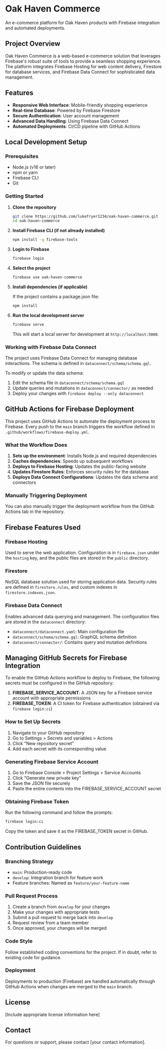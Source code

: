 # Oak Haven Commerce

An e-commerce platform for Oak Haven products with Firebase integration and automated deployments.

## Project Overview

Oak Haven Commerce is a web-based e-commerce solution that leverages Firebase's robust suite of tools to provide a seamless shopping experience. The platform integrates Firebase Hosting for web content delivery, Firestore for database services, and Firebase Data Connect for sophisticated data management.

## Features

- **Responsive Web Interface**: Mobile-friendly shopping experience
- **Real-time Database**: Powered by Firebase Firestore
- **Secure Authentication**: User account management
- **Advanced Data Handling**: Using Firebase Data Connect
- **Automated Deployments**: CI/CD pipeline with GitHub Actions

## Local Development Setup

### Prerequisites

- Node.js (v16 or later)
- npm or yarn
- Firebase CLI
- Git

### Getting Started

1. **Clone the repository**

   ```bash
   git clone https://github.com/lukefryer1234/oak-haven-commerce.git
   cd oak-haven-commerce
   ```

2. **Install Firebase CLI (if not already installed)**

   ```bash
   npm install -g firebase-tools
   ```

3. **Login to Firebase**

   ```bash
   firebase login
   ```

4. **Select the project**

   ```bash
   firebase use oak-haven-commerce
   ```

5. **Install dependencies (if applicable)**

   If the project contains a package.json file:
   ```bash
   npm install
   ```

6. **Run the local development server**

   ```bash
   firebase serve
   ```

   This will start a local server for development at `http://localhost:5000`.

### Working with Firebase Data Connect

The project uses Firebase Data Connect for managing database interactions. The schema is defined in `dataconnect/schema/schema.gql`.

To modify or update the data schema:

1. Edit the schema file in `dataconnect/schema/schema.gql`
2. Update queries and mutations in `dataconnect/connector/` as needed
3. Deploy your changes with `firebase deploy --only dataconnect`

## GitHub Actions for Firebase Deployment

This project uses GitHub Actions to automate the deployment process to Firebase. Every push to the `main` branch triggers the workflow defined in `.github/workflows/firebase-deploy.yml`.

### What the Workflow Does

1. **Sets up the environment**: Installs Node.js and required dependencies
2. **Caches dependencies**: Speeds up subsequent workflows
3. **Deploys to Firebase Hosting**: Updates the public-facing website
4. **Updates Firestore Rules**: Enforces security rules for the database
5. **Deploys Data Connect Configurations**: Updates the data schema and connectors

### Manually Triggering Deployment

You can also manually trigger the deployment workflow from the GitHub Actions tab in the repository.

## Firebase Features Used

### Firebase Hosting

Used to serve the web application. Configuration is in `firebase.json` under the `hosting` key, and the public files are stored in the `public` directory.

### Firestore

NoSQL database solution used for storing application data. Security rules are defined in `firestore.rules`, and custom indexes in `firestore.indexes.json`.

### Firebase Data Connect

Enables advanced data querying and management. The configuration files are stored in the `dataconnect` directory:

- `dataconnect/dataconnect.yaml`: Main configuration file
- `dataconnect/schema/schema.gql`: GraphQL schema definition
- `dataconnect/connector/`: Contains query and mutation definitions

## Managing GitHub Secrets for Firebase Integration

To enable the GitHub Actions workflow to deploy to Firebase, the following secrets must be configured in the GitHub repository:

1. **FIREBASE_SERVICE_ACCOUNT**: A JSON key for a Firebase service account with appropriate permissions
2. **FIREBASE_TOKEN**: A CI token for Firebase authentication (obtained via `firebase login:ci`)

### How to Set Up Secrets

1. Navigate to your GitHub repository
2. Go to Settings > Secrets and variables > Actions
3. Click "New repository secret"
4. Add each secret with its corresponding value

### Generating Firebase Service Account

1. Go to Firebase Console > Project Settings > Service Accounts
2. Click "Generate new private key"
3. Save the JSON file securely
4. Paste the entire contents into the FIREBASE_SERVICE_ACCOUNT secret

### Obtaining Firebase Token

Run the following command and follow the prompts:

```bash
firebase login:ci
```

Copy the token and save it as the FIREBASE_TOKEN secret in GitHub.

## Contribution Guidelines

### Branching Strategy

- `main`: Production-ready code
- `develop`: Integration branch for feature work
- Feature branches: Named as `feature/your-feature-name`

### Pull Request Process

1. Create a branch from `develop` for your changes
2. Make your changes with appropriate tests
3. Submit a pull request to merge back into `develop`
4. Request review from a team member
5. Once approved, your changes will be merged

### Code Style

Follow established coding conventions for the project. If in doubt, refer to existing code for guidance.

### Deployment

Deployments to production (Firebase) are handled automatically through GitHub Actions when changes are merged to the `main` branch.

## License

[Include appropriate license information here]

## Contact

For questions or support, please contact [your contact information].

